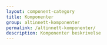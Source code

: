```yaml
---
layout: component-category
title: Komponenter
group: altinnett-komponenter
permalink: /altinnett-komponenter/
description: Komponenter beskrivelse
---
```

